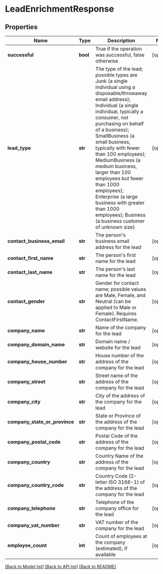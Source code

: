 # LeadEnrichmentResponse

## Properties
Name | Type | Description | Notes
------------ | ------------- | ------------- | -------------
**successful** | **bool** | True if the operation was successful, false otherwise | [optional] 
**lead_type** | **str** | The type of the lead; possible types are Junk (a single individual using a disposable/throwaway email address); Individual (a single individual, typically a consumer, not purchasing on behalf of a business); SmallBusiness (a small business, typically with fewer than 100 employees); MediumBusiness (a medium business, larger than 100 employees but fewer than 1000 employees); Enterprise (a large business with greater than 1000 employees); Business (a business customer of unknown size) | [optional] 
**contact_business_email** | **str** | The person&#39;s business email address for the lead | [optional] 
**contact_first_name** | **str** | The person&#39;s first name for the lead | [optional] 
**contact_last_name** | **str** | The person&#39;s last name for the lead | [optional] 
**contact_gender** | **str** | Gender for contact name; possible values are Male, Female, and Neutral (can be applied to Male or Female).  Requires ContactFirstName. | [optional] 
**company_name** | **str** | Name of the company for the lead | [optional] 
**company_domain_name** | **str** | Domain name / website for the lead | [optional] 
**company_house_number** | **str** | House number of the address of the company for the lead | [optional] 
**company_street** | **str** | Street name of the address of the company for the lead | [optional] 
**company_city** | **str** | City of the address of the company for the lead | [optional] 
**company_state_or_province** | **str** | State or Province of the address of the company for the lead | [optional] 
**company_postal_code** | **str** | Postal Code of the address of the company for the lead | [optional] 
**company_country** | **str** | Country Name of the address of the company for the lead | [optional] 
**company_country_code** | **str** | Country Code (2-letter ISO 3166-1) of the address of the company for the lead | [optional] 
**company_telephone** | **str** | Telephone of the company office for the lead | [optional] 
**company_vat_number** | **str** | VAT number of the company for the lead | [optional] 
**employee_count** | **int** | Count of employees at the company (estimated), if available | [optional] 

[[Back to Model list]](../README.md#documentation-for-models) [[Back to API list]](../README.md#documentation-for-api-endpoints) [[Back to README]](../README.md)


